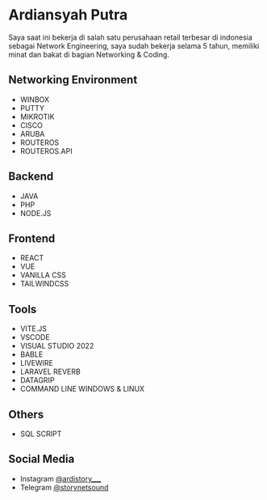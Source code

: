 # Ardiansyah Putra

Saya saat ini bekerja di salah satu perusahaan retail terbesar di indonesia sebagai Network Engineering, saya sudah bekerja selama 5 tahun, memiliki minat dan bakat di bagian Networking & Coding.

## Networking Environment

- WINBOX
- PUTTY
- MIKROTIK
- CISCO
- ARUBA
- ROUTEROS
- ROUTEROS.API

## Backend

- JAVA
- PHP
- NODE.JS

## Frontend

- REACT
- VUE
- VANILLA CSS
- TAILWINDCSS

## Tools

- VITE.JS
- VSCODE
- VISUAL STUDIO 2022
- BABLE
- LIVEWIRE
- LARAVEL REVERB
- DATAGRIP
- COMMAND LINE WINDOWS & LINUX

## Others

- SQL SCRIPT

## Social Media

- Instagram [@ardistory___](https://www.instagram.com/ardistory___)
- Telegram [@storynetsound](https://t.me/storynetsound)
